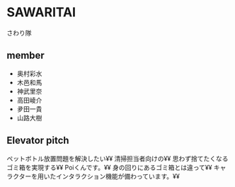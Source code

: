 # SAWARITAI
さわり隊

## member
- 奥村彩水
- 木邑和馬
- 神武里奈
- 高田崚介
- 夛田一貴
- 山路大樹

## Elevator pitch
ペットボトル放置問題を解決したい¥¥
清掃担当者向けの¥¥
思わず捨てたくなるゴミ箱を実現する¥¥
Poiくんです。¥¥
身の回りにあるゴミ箱とは違って¥¥
キャラクターを用いたインタラクション機能が備わっています。¥¥
